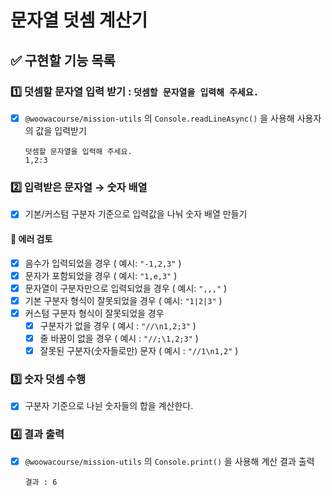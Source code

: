 # 문자열 덧셈 계산기

## ✅ 구현할 기능 목록

### 1️⃣ 덧셈할 문자열 입력 받기 : `덧셈할 문자열을 입력해 주세요.`

-   [x] `@woowacourse/mission-utils` 의 `Console.readLineAsync()` 을 사용해 사용자의 값을 입력받기
    ```
    덧셈할 문자열을 입력해 주세요.
    1,2:3
    ```

### 2️⃣ 입력받은 문자열 → 숫자 배열

-   [x] 기본/커스텀 구분자 기준으로 입력값을 나눠 숫자 배열 만들기

#### 🚨 에러 검토

-   [x] 음수가 입력되었을 경우 ( 예시: `"-1,2,3"` )
-   [x] 문자가 포함되었을 경우 ( 예시: `"1,e,3"` )
-   [x] 문자열이 구분자만으로 입력되었을 경우 ( 예시: `",,,"` )
-   [x] 기본 구분자 형식이 잘못되었을 경우 ( 예시: `"1|2|3"` )
-   [x] 커스텀 구분자 형식이 잘못되었을 경우
    -   [x] 구분자가 없을 경우 ( 예시 : `"//\n1,2;3"` )
    -   [x] 줄 바꿈이 없을 경우 ( 예시 : `"//;\1,2;3"` )
    -   [x] 잘못된 구분자(숫자들로만) 문자 ( 예시 : `"//1\n1,2"` )

### 3️⃣ 숫자 덧셈 수행

-   [x] 구분자 기준으로 나뉜 숫자들의 합을 계산한다.

### 4️⃣ 결과 출력

-   [x] `@woowacourse/mission-utils` 의 `Console.print()` 을 사용해 계산 결과 출력
    ```
    결과 : 6
    ```
